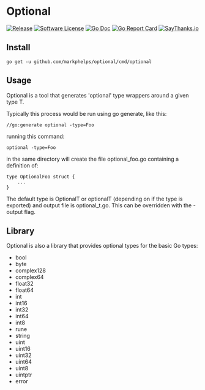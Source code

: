 # Optional

[![Release](https://img.shields.io/github/release/markphelps/optional.svg?style=flat-square)](https://github.com/markphelps/optional/releases/latest)
[![Software License](https://img.shields.io/badge/license-MIT-brightgreen.svg?style=flat-square)](LICENSE.md)
[![Go Doc](https://img.shields.io/badge/godoc-reference-blue.svg?style=flat-square)](http://godoc.org/github.com/markphelps/optional)
[![Go Report Card](https://goreportcard.com/badge/github.com/markphelps/optional?style=flat-square)](https://goreportcard.com/report/github.com/markphelps/optional)
[![SayThanks.io](https://img.shields.io/badge/SayThanks.io-%E2%98%BC-1EAEDB.svg?style=flat-square)](https://saythanks.io/to/markphelps)

## Install

`go get -u github.com/markphelps/optional/cmd/optional`

## Usage

Optional is a tool that generates 'optional' type wrappers around a given type T.

Typically this process would be run using go generate, like this:

	//go:generate optional -type=Foo

running this command:

	optional -type=Foo

in the same directory will create the file optional_foo.go
containing a definition of:

	type OptionalFoo struct {
		...
	}

The default type is OptionalT or optionalT (depending on if the type is exported)
and output file is optional_t.go. This can be overridden with the -output flag.

## Library

Optional is also a library that provides optional types for the basic Go types:

* bool
* byte
* complex128
* complex64
* float32
* float64
* int
* int16
* int32
* int64
* int8
* rune
* string
* uint
* uint16
* uint32
* uint64
* uint8
* uintptr
* error
